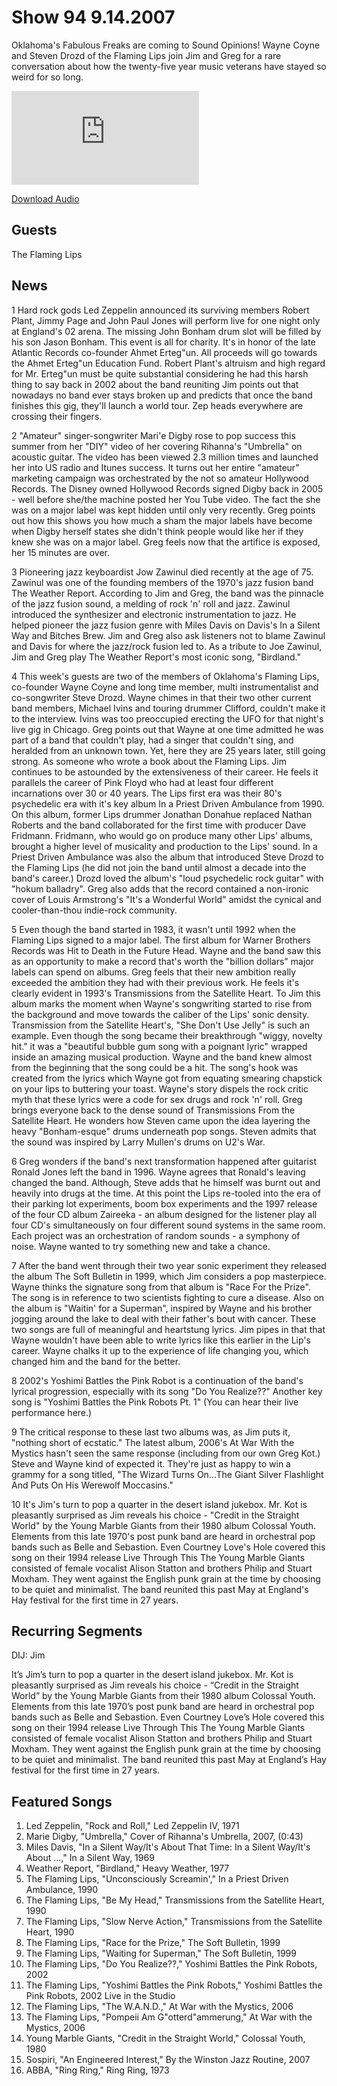 # Show 94 9.14.2007
Oklahoma's Fabulous Freaks are coming to Sound Opinions! Wayne Coyne and Steven Drozd of the Flaming Lips join Jim and Greg for a rare conversation about how the twenty-five year music veterans have stayed so weird for so long.

![main image](http://www.soundopinions.org/images/lips/x.php)

[Download Audio](http://audio.soundopinions.org/streams/2007/09/so_20070914.m3u)

## Guests
The Flaming Lips 

## News
1 Hard rock gods Led Zeppelin announced its surviving members Robert Plant, Jimmy Page and John Paul Jones will perform live for one night only at England's 02 arena. The missing John Bonham drum slot will be filled by his son Jason Bonham. This event is all for charity. It's in honor of the late Atlantic Records co-founder Ahmet Erteg"un. All proceeds will go towards the Ahmet Erteg"un Education Fund. Robert Plant's altruism and high regard for Mr. Erteg"un must be quite substantial considering he had this harsh thing to say back in 2002 about the band reuniting Jim points out that nowadays no band ever stays broken up and predicts that once the band finishes this gig, they'll launch a world tour. Zep heads everywhere are crossing their fingers.

2 "Amateur" singer-songwriter Mari'e Digby rose to pop success this summer from her "DIY" video of her covering Rihanna's "Umbrella" on acoustic guitar. The video has been viewed 2.3 million times and launched her into US radio and Itunes success. It turns out her entire "amateur" marketing campaign was orchestrated by the not so amateur Hollywood Records. The Disney owned Hollywood Records signed Digby back in 2005 - well before she/the machine posted her You Tube video. The fact the she was on a major label was kept hidden until only very recently. Greg points out how this shows you how much a sham the major labels have become when Digby herself states she didn't think people would like her if they knew she was on a major label. Greg feels now that the artifice is exposed, her 15 minutes are over.

3 Pioneering jazz keyboardist Jow Zawinul died recently at the age of 75. Zawinul was one of the founding members of the 1970's jazz fusion band The Weather Report. According to Jim and Greg, the band was the pinnacle of the jazz fusion sound, a melding of rock 'n' roll and jazz. Zawinul introduced the synthesizer and electronic instrumentation to jazz. He helped pioneer the jazz fusion genre with Miles Davis on Davis's In a Silent Way and Bitches Brew. Jim and Greg also ask listeners not to blame Zawinul and Davis for where the jazz/rock fusion led to. As a tribute to Joe Zawinul, Jim and Greg play The Weather Report's most iconic song, "Birdland."

4 This week's guests are two of the members of Oklahoma's Flaming Lips, co-founder Wayne Coyne and long time member, multi instrumentalist and co-songwriter Steve Drozd. Wayne chimes in that their two other current band members, Michael Ivins and touring drummer Clifford, couldn't make it to the interview. Ivins was too preoccupied erecting the UFO for that night's live gig in Chicago. Greg points out that Wayne at one time admitted he was part of a band that couldn't play, had a singer that couldn't sing, and heralded from an unknown town. Yet, here they are 25 years later, still going strong. As someone who wrote a book about the Flaming Lips. Jim continues to be astounded by the extensiveness of their career. He feels it parallels the career of Pink Floyd who had at least four different incarnations over 30 or 40 years. The Lips first era was their 80's psychedelic era with it's key album In a Priest Driven Ambulance from 1990. On this album, former Lips drummer Jonathan Donahue replaced Nathan Roberts and the band collaborated for the first time with producer Dave Fridmann. Fridmann, who would go on produce many other Lips' albums, brought a higher level of musicality and production to the Lips' sound. In a Priest Driven Ambulance was also the album that introduced Steve Drozd to the Flaming Lips (he did not join the band until almost a decade into the band's career.) Drozd loved the album's "loud psychedelic rock guitar" with "hokum balladry". Greg also adds that the record contained a non-ironic cover of Louis Armstrong's "It's a Wonderful World" amidst the cynical and cooler-than-thou indie-rock community.

5 Even though the band started in 1983, it wasn't until 1992 when the Flaming Lips signed to a major label. The first album for Warner Brothers Records was Hit to Death in the Future Head. Wayne and the band saw this as an opportunity to make a record that's worth the "billion dollars" major labels can spend on albums. Greg feels that their new ambition really exceeded the ambition they had with their previous work. He feels it's clearly evident in 1993's Transmissions from the Satellite Heart. To Jim this album marks the moment when Wayne's songwriting started to rise from the background and move towards the caliber of the Lips' sonic density. Transmission from the Satellite Heart's, "She Don't Use Jelly" is such an example. Even though the song became their breakthrough "wiggy, novelty hit." it was a "beautiful bubble gum song with a poignant lyric" wrapped inside an amazing musical production. Wayne and the band knew almost from the beginning that the song could be a hit. The song's hook was created from the lyrics which Wayne got from equating smearing chapstick on your lips to buttering your toast. Wayne's story dispels the rock critic myth that these lyrics were a code for sex drugs and rock 'n' roll. Greg brings everyone back to the dense sound of Transmissions From the Satellite Heart. He wonders how Steven came upon the idea layering the heavy "Bonham-esque" drums underneath pop songs. Steven admits that the sound was inspired by Larry Mullen's drums on U2's War.

6 Greg wonders if the band's next transformation happened after guitarist Ronald Jones left the band in 1996. Wayne agrees that Ronald's leaving changed the band. Although, Steve adds that he himself was burnt out and heavily into drugs at the time. At this point the Lips re-tooled into the era of their parking lot experiments, boom box experiments and the 1997 release of the four CD album Zaireeka - an album designed for the listener play all four CD's simultaneously on four different sound systems in the same room. Each project was an orchestration of random sounds - a symphony of noise. Wayne wanted to try something new and take a chance.

7 After the band went through their two year sonic experiment they released the album The Soft Bulletin in 1999, which Jim considers a pop masterpiece. Wayne thinks the signature song from that album is "Race For the Prize". The song is in reference to two scientists fighting to cure a disease. Also on the album is "Waitin' for a Superman", inspired by Wayne and his brother jogging around the lake to deal with their father's bout with cancer. These two songs are full of meaningful and heartstung lyrics. Jim pipes in that that Wayne wouldn't have been able to write lyrics like this earlier in the Lip's career. Wayne chalks it up to the experience of life changing you, which changed him and the band for the better.

8 2002's Yoshimi Battles the Pink Robot is a continuation of the band's lyrical progression, especially with its song "Do You Realize??" Another key song is "Yoshimi Battles the Pink Robots Pt. 1" (You can hear their live performance here.)

9 The critical response to these last two albums was, as Jim puts it, "nothing short of ecstatic." The latest album, 2006's At War With the Mystics hasn't seen the same response (including from our own Greg Kot.) Steve and Wayne kind of expected it. They're just as happy to win a grammy for a song titled, "The Wizard Turns On...The Giant Silver Flashlight And Puts On His Werewolf Moccasins."

10 It's Jim's turn to pop a quarter in the desert island jukebox. Mr. Kot is pleasantly surprised as Jim reveals his choice - "Credit in the Straight World" by the Young Marble Giants from their 1980 album Colossal Youth. Elements from this late 1970's post punk band are heard in orchestral pop bands such as Belle and Sebastion. Even Courtney Love's Hole covered this song on their 1994 release Live Through This The Young Marble Giants consisted of female vocalist Alison Statton and brothers Philip and Stuart Moxham. They went against the English punk grain at the time by choosing to be quiet and minimalist. The band reunited this past May at England's Hay festival for the first time in 27 years.



## Recurring Segments
DIJ: Jim 

It’s Jim’s turn to pop a quarter in the desert island jukebox. Mr. Kot is pleasantly surprised as Jim reveals his choice - “Credit in the Straight World” by the Young Marble Giants from their 1980 album Colossal Youth. Elements from this late 1970’s post punk band are heard in orchestral pop bands such as Belle and Sebastion. Even Courtney Love’s Hole covered this song on their 1994 release Live Through This The Young Marble Giants consisted of female vocalist Alison Statton and brothers Philip and Stuart Moxham. They went against the English punk grain at the time by choosing to be quiet and minimalist. The band reunited this past May at England’s Hay festival for the first time in 27 years.

## Featured Songs
1. Led Zeppelin, "Rock and Roll," Led Zeppelin IV, 1971
2. Marie Digby, "Umbrella," Cover of Rihanna's Umbrella, 2007, (0:43)
3. Miles Davis, "In a Silent Way/It's About That Time: In a Silent Way/It's About ...," In a Silent Way, 1969
4. Weather Report, "Birdland," Heavy Weather, 1977
5. The Flaming Lips, "Unconsciously Screamin'," In a Priest Driven Ambulance, 1990
6. The Flaming Lips, "Be My Head," Transmissions from the Satellite Heart, 1990
7. The Flaming Lips, "Slow Nerve Action," Transmissions from the Satellite Heart, 1990
8. The Flaming Lips, "Race for the Prize," The Soft Bulletin, 1999
9. The Flaming Lips, "Waiting for Superman," The Soft Bulletin, 1999
10. The Flaming Lips, "Do You Realize??," Yoshimi Battles the Pink Robots, 2002
11. The Flaming Lips, "Yoshimi Battles the Pink Robots," Yoshimi Battles the Pink Robots, 2002 Live in the Studio
12. The Flaming Lips, "The W.A.N.D.," At War with the Mystics, 2006
13. The Flaming Lips, "Pompeii Am G"otterd"ammerung," At War with the Mystics, 2006
14. Young Marble Giants, "Credit in the Straight World," Colossal Youth, 1980
15. Sospiri, "An Engineered Interest," By the Winston Jazz Routine, 2007
16. ABBA, "Ring Ring," Ring Ring, 1973
